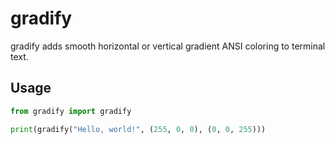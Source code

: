 # gradify

gradify adds smooth horizontal or vertical gradient ANSI coloring to terminal text.

## Usage

```python
from gradify import gradify

print(gradify("Hello, world!", (255, 0, 0), (0, 0, 255)))
